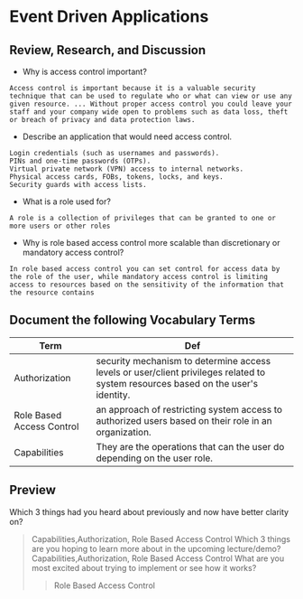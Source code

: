 # Event Driven Applications

## Review, Research, and Discussion

- Why is access control important?

```
Access control is important because it is a valuable security technique that can be used to regulate who or what can view or use any given resource. ... Without proper access control you could leave your staff and your company wide open to problems such as data loss, theft or breach of privacy and data protection laws.

```

- Describe an application that would need access control.

```
Login credentials (such as usernames and passwords).
PINs and one-time passwords (OTPs).
Virtual private network (VPN) access to internal networks.
Physical access cards, FOBs, tokens, locks, and keys.
Security guards with access lists.

```

- What is a role used for?

```
A role is a collection of privileges that can be granted to one or more users or other roles

```

- Why is role based access control more scalable than discretionary or mandatory access control?

```
In role based access control you can set control for access data by the role of the user, while mandatory access control is limiting access to resources based on the sensitivity of the information that the resource contains

```



## Document the following Vocabulary Terms


**Term** | **Def**
------------ | -------------
 Authorization | security mechanism to determine access levels or user/client privileges related to system resources based on the user's identity.
 Role Based Access Control | an approach of restricting system access to authorized users based on their role in an organization.
 Capabilities | They are the operations that can the user do depending on the user role.




## Preview

Which 3 things had you heard about previously and now have better clarity on?
> Capabilities,Authorization, Role Based Access Control 
Which 3 things are you hoping to learn more about in the upcoming lecture/demo?
> Capabilities,Authorization, Role Based Access Control 
What are you most excited about trying to implement or see how it works?
>>  Role Based Access Control 


